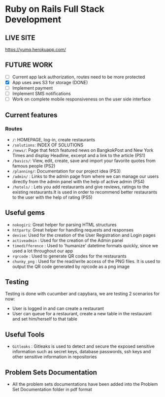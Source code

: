 # Ruby on Rails Full Stack Development

## LIVE SITE

https://yumq.herokuapp.com/

## FUTURE WORK
- [ ] Current app lack authorization, routes need to be more protected
- [x] App uses aws S3 for storage (DONE)
- [ ] Implement payment
- [ ] Implement SMS notifications
- [ ] Work on complete mobile responsiveness on the user side interface

## Current features

### Routes

* `/`: HOMEPAGE, log-in, create restaurants
* `/solutions`: INDEX OF SOLUTIONS
* `/news/`: Page that fetch featured news on BangkokPost and New York Times and display Headline, excerpt and a link to the article (PS1)
* `/basics/`: View, edit, create, save and import your favorite quotes from famous people (PS2)
* `/planning/`: Documentation for our project idea (PS3)
* `/admin/` : Links to the admin page from where we can manage our users directly from the admin panel with the help of active admin (PS4)
* `/hotels/` : Lets you add restaurants and give reviews, ratings to the existing restaurants.It is used in order to recommend better restaurants to the user with the help of rating (PS5)

## Useful gems

* `nokogiri`: Great helper for parsing HTML structures
* `httparty`: Great helper for handling requests and responses
* `devise`: Used for the creation of the User Registration and Login pages
* `activeadmin` : Used for the creation of the Admin panel
* `timedifference` : Used to 'humanize' datetime formats quickly, since we used a lot throughout our app
* `rqrcode` : Used to generate QR codes for the restaurants
* `chunky_png` : Used for the read/write access of the PNG files. It is used to output the QR code generated by rqrcode as a png image 

## Testing
Testing is done with cucumber and capybara, we are testing 2 scenarios for now:
* User is logged in and can create a restaurant
* User can queue for a restaurant, create a new table in the restaurant and set him/herself to that table

## Useful Tools

* `Gitleaks` : Gitleaks is used to detect and secure the exposed sensitive information such as secret keys, database passwords, ssh keys and other sensitive information in repositories

## Problem Sets Documentation

* All the problem sets documentations have been added into the Problem Set Documentation folder in pdf format
